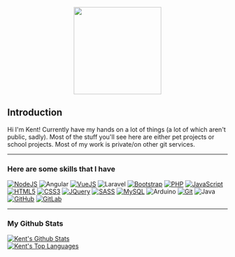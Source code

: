 <p align="center">
   <img src="https://c.tenor.com/mGgWY8RkgYMAAAAC/hello-world.gif" height="200px">
</p>

## Introduction
Hi I'm Kent! Currently have my hands on a lot of things (a lot of which aren't public, sadly). Most of the stuff you'll see here are either pet projects or school projects. Most of my work is private/on other git services.
- - - - -
### Here are some skills that I have
 [![NodeJS](https://img.shields.io/badge/node.js%20-%2343853D.svg?&style=for-the-badge&logo=node.js&logoColor=white)](https://nodejs.org/en/) ![Angular](https://img.shields.io/badge/Angular-DD0031?style=for-the-badge&logo=angular&logoColor=white) [![VueJS](https://img.shields.io/badge/vuejs%20-%2335495e.svg?&style=for-the-badge&logo=vue.js&logoColor=%234FC08D)](https://vuejs.org/) ![Laravel](https://img.shields.io/badge/laravel-%23FF2D20.svg?style=for-the-badge&logo=laravel&logoColor=white) [![Bootstrap](https://img.shields.io/badge/bootstrap%20-%23563D7C.svg?&style=for-the-badge&logo=bootstrap&logoColor=white)](https://getbootstrap.com/) [![PHP](https://img.shields.io/badge/php-%23777BB4.svg?&style=for-the-badge&logo=php&logoColor=white)](https://www.php.net/) [![JavaScript](https://img.shields.io/badge/javascript%20-%23323330.svg?&style=for-the-badge&logo=javascript&logoColor=%23F7DF1E)](https://www.javascript.com/) [![HTML5](https://img.shields.io/badge/html5%20-%23E34F26.svg?&style=for-the-badge&logo=html5&logoColor=white)](https://html.com/html5/) [![CSS3](https://img.shields.io/badge/css3%20-%231572B6.svg?&style=for-the-badge&logo=css3&logoColor=white)](https://css3-tutorial.net/) [![JQuery](https://img.shields.io/badge/jquery%20-%230769AD.svg?&style=for-the-badge&logo=jquery&logoColor=white)](https://jquery.com/) [![SASS](https://img.shields.io/badge/SASS%20-hotpink.svg?&style=for-the-badge&logo=SASS&logoColor=white)](https://sass-lang.com/) [![MySQL](https://img.shields.io/badge/mysql-%2300f.svg?&style=for-the-badge&logo=mysql&logoColor=white)](https://www.mysql.com/) ![Arduino](https://img.shields.io/badge/-Arduino-00979D?style=for-the-badge&logo=Arduino&logoColor=white) [![Git](https://img.shields.io/badge/git%20-%23F05033.svg?&style=for-the-badge&logo=git&logoColor=white)](https://git-scm.com/) ![Java](https://img.shields.io/badge/java-%23ED8B00.svg?style=for-the-badge&logo=java&logoColor=white) [![GitHub](https://img.shields.io/badge/github%20-%23121011.svg?&style=for-the-badge&logo=github&logoColor=white)](https://github.com/) [![GitLab](https://img.shields.io/badge/gitlab%20-%23181717.svg?&style=for-the-badge&logo=gitlab&logoColor=white)](https://about.gitlab.com/)
- - - - -
### My Github Stats
[![Kent's Github Stats](https://vercel-repo-htundra.vercel.app/api?username=Htundra&show_icons=true&theme=vue-dark&count_private=true)](https://github.com/Htundra)  
[![Kent's Top Languages](https://vercel-repo-htundra.vercel.app/api/top-langs/?username=Htundra&layout=compact&theme=vue-dark)](https://github.com/Htundra)

<!--
**HTundra/HTundra** is a ✨ _special_ ✨ repository because its `README.md` (this file) appears on your GitHub profile.

Here are some ideas to get you started:

- 🔭 I’m currently working on ...
- 🌱 I’m currently learning ...
- 👯 I’m looking to collaborate on ...
- 🤔 I’m looking for help with ...
- 💬 Ask me about ...
- 📫 How to reach me: ...
- 😄 Pronouns: ...
- ⚡ Fun fact: ...
-->
